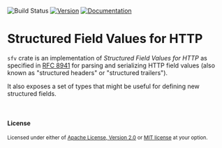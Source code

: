 ![Build Status](https://github.com/undef1nd/structured-headers/workflows/CI/badge.svg)
[![Version](https://img.shields.io/crates/v/sfv.svg)](https://crates.io/crates/sfv)
[![Documentation](https://docs.rs/sfv/badge.svg)](https://docs.rs/sfv/)

# Structured Field Values for HTTP

`sfv` crate is an implementation of *Structured Field Values for HTTP* as specified in [RFC 8941](https://httpwg.org/specs/rfc8941.html) for parsing and serializing HTTP field values (also known as "structured headers" or "structured trailers").

It also exposes a set of types that might be useful for defining new structured fields.

<br>

#### License

<sup>
Licensed under either of <a href="LICENSE-APACHE">Apache License, Version
2.0</a> or <a href="LICENSE-MIT">MIT license</a> at your option.
</sup>
